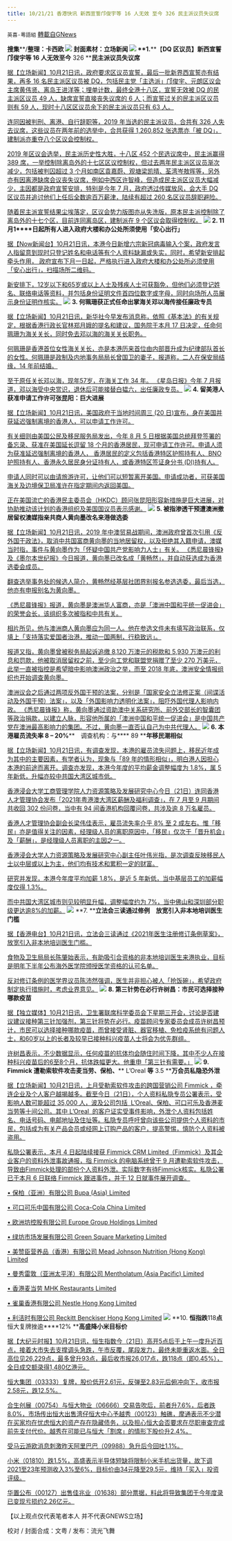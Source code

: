 ```yaml
---
title: 10/21/21 香港快讯 新西宣誓邝俊宇等 16 人无效 至今 326 民主派议员失议席
---
```

`英喜-粵語組` [轉載自GNews](https://gnews.org/zh-hans/1608449/)

**搜集****/****整理：卡西欧**
![](https://assets.gnews.org/wp-content/uploads/2021/10/1021fenmian.jpg)
封面素材：立场新闻
![](https://assets.gnews.org/wp-content/uploads/2021/10/Screen-Shot-2021-10-21-at-10.01.49-AM.png)
**1.****【****DQ ****区议员】新西宣誓邝俊宇等**** 16 ****人无效****至今**** 326 ****民主派议员失议席**

[据【立场新闻】10月21日讯，政府要求区议员宣誓，最后一批新界西宣誓亦有结果，再多 16 名民主派区议员被 DQ，包括民主党「主选派」邝俊宇、元朗区议会主席黄伟贤、离岛王进洋等；埋单计数，最终全港十八区，宣誓无效被 DQ 的民主派区议员 49 人，缺席宣誓直接丧失议席的 6 人；而宣誓过关的民主派区议员则有 59 人，现时十八区区议员余下的民主派议员只有 63 人。](https://www.thestandnews.com/politics/dq-區議員-新西宣誓鄺俊宇等-16-人無效-至今-326-民主派議員失議席)

[连同因被判刑、离港、自行辞职等，2019 年当选的民主派议员，合共有 326 人失去议席，这些议员在两年前的选举中，合共获得 1,260,852 张选票亦「被 DQ」，建制派亦重夺八个区议会控制权。](https://www.thestandnews.com/politics/dq-區議員-新西宣誓鄺俊宇等-16-人無效-至今-326-民主派議員失議席)

[2019 年区议会选举，民主派历史性大胜，十八区 452 个民选议席中，民主派赢得 389 席，一举控制除离岛外的十七区区议控制权，但过去两年民主派区议员渐次减少，包括被判囚超过 3 个月如南区袁嘉蔚、观塘梁凯晴、荃湾岑敖晖等，另外亦有因离港缺席会议丧失议席，例如中西区许智峰，但造成民主派区议员大幅减少，主因都是政府宣誓安排，特别是今年 7 月，政府透过传媒放风，会大手 DQ 区议员并追讨他们上任后全数逾百万薪津，陆续有超过 260 名区议员辞职避险。](https://www.thestandnews.com/politics/dq-區議員-新西宣誓鄺俊宇等-16-人無效-至今-326-民主派議員失議席)

[随着民主派宣誓结果尘埃落定，区议会势力版图亦从失洗版，原本民主派控制除了离岛外的十七个区，目前连同离岛区，建制派在 9 个区议会取得控制权。](https://www.thestandnews.com/politics/dq-區議員-新西宣誓鄺俊宇等-16-人無效-至今-326-民主派議員失議席)
![](https://assets.gnews.org/wp-content/uploads/2021/10/Screen-Shot-2021-10-21-at-10.01.58-AM.png)
**2. 11****月****1****日起所有人进入政府大楼和办公处所须使用「安心出行」**

[据【Now新闻台】10月21日讯，本港今日新增六宗新冠病毒输入个案，政府发言人指留意到现时只登记姓名和电话等有个人资料缺漏或失实，同时，希望新安排起牵头作用， 政府宣布下月一日起，严格执行进入政府大楼和办公处所必须使用「安心出行」，扫描场所二维码。](https://news.now.com/home/local/player?newsId=453998)

[新安排下，12岁以下和65岁或以上人士及残疾人士可获豁免，但他们必须登记姓名、联络电话等资料，并包括身份证明文件首四位数字或字母，同时向场所人员展示身份证明作核实。](https://news.now.com/home/local/player?newsId=453998)
![](https://assets.gnews.org/wp-content/uploads/2021/10/Screen-Shot-2021-10-21-at-10.02.06-AM.png)
**3. ****何珮珊获正式任命出掌海关****邓以海传接任廉政专员**

[据【立场新闻】10月21日讯，新华社今早发布消息称，依照《基本法》的有关规定，根据香港行政长官林郑月娥的提名和建议，国务院于本月 17 日决定，任命何珮珊为海关关长，同时免去邓以海的海关关长职务。](https://www.thestandnews.com/politics/ab何珮珊獲正式任命出掌海關-鄧以海傳接任廉政專員)

[何珮珊是香港首位女性海关关长，亦是本港历来首位由内部晋升成为纪律部队首长的女性。何珮珊是政制及内地事务局局长曾国卫的妻子，报道称，二人在保安局结缘，14 年前结婚。](https://www.thestandnews.com/politics/ab何珮珊獲正式任命出掌海關-鄧以海傳接任廉政專員)

[至于原任关长邓以海，现年57岁，在海关工作 34 年。 《星岛日报》今年 7 月报道，邓以海受中央赏识，退休后可能接替白韫六，出任廉政专员。](https://www.thestandnews.com/politics/ab何珮珊獲正式任命出掌海關-鄧以海傳接任廉政專員)
![](https://assets.gnews.org/wp-content/uploads/2021/10/Screen-Shot-2021-10-21-at-10.02.15-AM.png)
**4. ****留美港人获准申请工作许可****张昆阳：巨大进展**

[据【立场新闻】10月21日讯，美国政府于当地时间周三 (20 日)宣布，身在美国并获延迟强制离境的香港人，可以申请工作许可。](https://www.thestandnews.com/politics/ab留美港人獲准申請工作許可-張崑陽巨大進展)

[有关细则由美国公民及移民服务局发出，今年 8 月 5 日根据美国总统拜登签署的备忘录、获准在美国延长逗留 18 个月的香港居民，现可申请工作许可。申请人须为获准延迟强制离境的香港人， 香港居民的定义包括香港特区护照持有人、BNO 护照持有人、香港永久居民身分证持有人，或香港特区签证身分书 (DI)持有人。](https://www.thestandnews.com/politics/ab留美港人獲准申請工作許可-張崑陽巨大進展)

[申请人同时可以由请旅游许可，让他们可以短暂离开美国。申请成功者，可获美国海关及边境保卫局准许在指定期间内返回美国。](https://www.thestandnews.com/politics/ab留美港人獲准申請工作許可-張崑陽巨大進展)

[正在美国流亡的香港民主委员会（HKDC）顾问张昆阳形容新措施是巨大进展，对协助推动该计划的香港组织及美国国议员表示感谢。](https://www.thestandnews.com/politics/ab留美港人獲准申請工作許可-張崑陽巨大進展)
![](https://assets.gnews.org/wp-content/uploads/2021/10/Screen-Shot-2021-10-21-at-10.02.24-AM.png)
**5. ****被指渗透干预****遭澳洲撤居留权****澳媒指亲共商人黄向墨改名****来港做选委**

[据【立场新闻】10月21日讯，2019 年中澳贸易战期间，澳洲政府曾首次引用《反外国干政法》，取消中共国富商黄向墨的当地居留权，以及拒绝其入籍申请，澳媒当时指，事件与黄向墨作为「怀疑中国共产党影响力人士」有关。 《悉尼晨锋报》及《墨尔本世纪报》今日报道，黄向墨已改名成「黄畅然」，并自动获选成为香港选委会成员。](https://www.thestandnews.com/politics/被指滲透干預-遭澳洲撤銷居留權-親中商人黃向墨改名-來港做選委)

[翻查选举事务处的候选人简介，黄畅然经基层社团界别报名参选选委，最后当选，他亦有申报别名为黄向墨。](https://www.thestandnews.com/politics/被指滲透干預-遭澳洲撤銷居留權-親中商人黃向墨改名-來港做選委)

[《悉尼晨锋报》报道，黄向墨是澳洲华人富商，亦是「澳洲中国和平统一促进会」的荣誉会长，该组织多次被指和中共有关。](https://www.thestandnews.com/politics/被指滲透干預-遭澳洲撤銷居留權-親中商人黃向墨改名-來港做選委)

[相片所见，他与澳洲商人黄向墨应为同一人。他在参选文件未有填写政治联系，仅填上「支持落实爱国者治港，推动一国两制，行稳致远」。](https://www.thestandnews.com/politics/被指滲透干預-遭澳洲撤銷居留權-親中商人黃向墨改名-來港做選委)

[报道又指，黄向墨曾被税务局起诉追缴 8,120 万澳元的税款和 5,930 万澳元的利息和罚款，他被取消居留权之前，至少向工党和联盟党捐赠了至少 270 万美元，此举一直被指控是希望暗中影响澳洲政治之举，而至 2018 年底，澳洲安全情报组织也开始调查黄向墨。](https://www.thestandnews.com/politics/被指滲透干預-遭澳洲撤銷居留權-親中商人黃向墨改名-來港做選委)

[澳洲议会之后通过两项反外国干预的法案，分别是「国家安全立法修正案（间谍活动及外国干预）法案」，以及「外国影响力透明化法案」，阻吓外国代理人影响内政。 《悉尼晨锋报》称，黄向墨通过资助澳中关系研究所、前外交部长的智囊团等政治捐款，以建立人脉，形容他所属的「澳洲中国和平统一促进会」是中国共产党在澳洲最高影响力的集团。不过，黄向墨一直否认自己为中共代理人。](https://www.thestandnews.com/politics/被指滲透干預-遭澳洲撤銷居留權-親中商人黃向墨改名-來港做選委)
![](https://assets.gnews.org/wp-content/uploads/2021/10/Screen-Shot-2021-10-21-at-10.02.33-AM.png)
**6. ****本港雇员流失率**** 8 – 20%****　调查机构：与**** 89 ****年移民潮相似**

[据【立场新闻】10月21日讯，有调查发现，本港的雇员流失问题上，移民近年成为其中的主要因素，有学者认为，现象与「89 年的情形相似」，明白港人因担心本港的前途而离开。调查亦发现，本港今年度的平均薪金调整幅度为 1.8%，属 5 年新低，升幅亦较中共国大湾区城市低。](https://www.thestandnews.com/society/ab本港僱員流失率-8-20-調查機構與-89-年移民潮相似)

[香港浸会大学工商管理学院人力资源策略及发展研究中心今日（21日）连同香港人才管理协会发布「2021年粤港澳大湾区薪酬及福利调查」，在 7 月至 9 月期间共收回 302 份问卷，当中有 94 间香港机构回覆问卷，共涉及逾 8 万名雇员。](https://www.thestandnews.com/society/ab本港僱員流失率-8-20-調查機構與-89-年移民潮相似)

[香港人才管理协会副会长梁伟佳表示，雇员流失率介乎 8% 至 2 成左右。惟「移民」亦是值得关注的因素，经理级人员的离职原因中，「移民」仅次于「晋升机会」及「薪酬」，是经理级人员离职的主因之一。](https://www.thestandnews.com/society/ab本港僱員流失率-8-20-調查機構與-89-年移民潮相似)

[香港浸会大学人力资源策略及发展研究中心副主任叶伟光指，是次调查反映移民人士以中层或以上为主，他们均有技术和累积一定的财富。](https://www.thestandnews.com/society/ab本港僱員流失率-8-20-調查機構與-89-年移民潮相似)

[研究并发现，本港今年度平均加薪 1.8%，是近 5 年新低，当中基层员工的加薪幅度仅得 1.3%。](https://www.thestandnews.com/society/ab本港僱員流失率-8-20-調查機構與-89-年移民潮相似)

[而中共国大湾区城市则见较明显升幅，调整幅度约为 7%，当中佛山和深圳部分职级更达逾8%的加薪。](https://www.thestandnews.com/society/ab本港僱員流失率-8-20-調查機構與-89-年移民潮相似)
![](https://assets.gnews.org/wp-content/uploads/2021/10/Screen-Shot-2021-10-21-at-10.02.44-AM.png)
**7. ****立法会三读通过修例　放宽引入非本地培训医生门槛**

[据【香港电台】10月21日讯，立法会三读通过《2021年医生注册修订条例草案》，放宽引入非本地培训医生门槛。](https://news.rthk.hk/rthk/ch/component/k2/1616299-20211021.htm)

[食物及卫生局局长陈肇始表示，有助吸引合资格的非本地培训医生来港执业，目标是明年下半年公布海外医学院颁授医学资格的认可名单。](https://news.rthk.hk/rthk/ch/component/k2/1616299-20211021.htm)

[反对修订条例的医学界议员陈沛然强调，医生并非担心被人「抢饭碗」，希望政府制定执行措施时，考虑业界意见。](https://news.rthk.hk/rthk/ch/component/k2/1616299-20211021.htm)
![](https://assets.gnews.org/wp-content/uploads/2021/10/Screen-Shot-2021-10-21-at-10.02.51-AM.png)
**8. ****第三针势在必行****许树昌：市民可选择接种哪款疫苗**

[据【独立媒体】10月21日讯，卫生署联席科学委员会下星期三开会，讨论是否建议建议接种第三针加强剂，第三针将势在必行。疫苗顾问专家委员会成员许树昌预计，市民可以选择接种哪款疫苗，而曾接受肾脏、器官移植、免检疫系统有问题人士，和60岁以上的长者及较早已接种科兴疫苗人士将会为优先群组。](https://www.inmediahk.net/node/政經/第三針勢在必行-許樹昌：市民可選擇接種哪款疫苗)

[许树昌表示，不少数据显示，任何疫苗的抗体均会随住时间下降，其中不少人在接种科兴疫苗后的6至8个月，抗体跌幅更大。他重申「第三针有需要。」](https://www.inmediahk.net/node/政經/第三針勢在必行-許樹昌：市民可選擇接種哪款疫苗)
![](https://assets.gnews.org/wp-content/uploads/2021/10/Screen-Shot-2021-10-21-at-10.02.59-AM.png)
**9. Fimmick ****遭勒索软件攻击****麦当劳、保柏、**** L’Oreal ****等**** 3.5 ****万会员私隐恐外泄**

[据【立场新闻】10月21日讯，上月受勒索软件攻击的跨国营销公司 Fimmick ，牵连企业及个人客户越揭越多。截至今日（21日），个人资料私隐专员公署表示，受影响人数可能超过 35,000 人，波及公司包括  L’Oreal、保柏、可口可乐及香港麦当劳等十间公司。其中 L’Oreal  的客户证实受事件影响，外泄个人资料包括姓名、电话号码、电邮地址及住址等。私隐专员呼吁曾向该些公司提供个人资料的市民，包括成为有关产品会员或经网上订购产品的客户，提高警惕，慎防个人资料被盗用。](https://www.thestandnews.com/society/abfimmick-遭勒索軟件攻擊-麥當勞保柏-loreal-等-35-萬會員私隱外洩)

[私隐公署表示，本月 4 日起陆续接获 Fimmick CRM Limited（Fimmick）及其企业客户的资料外泄事故通报，指 Fimmick 的电脑系统曾于 9 月遭勒索软件攻击，导致由Fimmick处理的部份个人资料外泄。实际数字有待Fimmick核实。私隐公署已于本月 6 日联络 Fimmick 跟进事件，并于 12 日就事件展开调查。](https://www.thestandnews.com/society/abfimmick-遭勒索軟件攻擊-麥當勞保柏-loreal-等-35-萬會員私隱外洩)

[• 保柏（亚洲）有限公司 Bupa (Asia) Limited](https://www.thestandnews.com/society/abfimmick-遭勒索軟件攻擊-麥當勞保柏-loreal-等-35-萬會員私隱外洩)

[• 可口可乐中国有限公司 Coca-Cola China Limited](https://www.thestandnews.com/society/abfimmick-遭勒索軟件攻擊-麥當勞保柏-loreal-等-35-萬會員私隱外洩)

[• 欧洲坊控股有限公司 Europe Group Holdings Limited](https://www.thestandnews.com/society/abfimmick-遭勒索軟件攻擊-麥當勞保柏-loreal-等-35-萬會員私隱外洩)

[• 绿坊市场发展有限公司 Green Square Marketing Limited](https://www.thestandnews.com/society/abfimmick-遭勒索軟件攻擊-麥當勞保柏-loreal-等-35-萬會員私隱外洩)

[• 美赞臣营养品（香港）有限公司 Mead Johnson Nutrition (Hong Kong) Limited](https://www.thestandnews.com/society/abfimmick-遭勒索軟件攻擊-麥當勞保柏-loreal-等-35-萬會員私隱外洩)

[• 曼秀雷敦（亚洲太平洋）有限公司 Mentholatum (Asia Pacific) Limited](https://www.thestandnews.com/society/abfimmick-遭勒索軟件攻擊-麥當勞保柏-loreal-等-35-萬會員私隱外洩)

[• 香港麦当劳 MHK Restaurants Limited](https://www.thestandnews.com/society/abfimmick-遭勒索軟件攻擊-麥當勞保柏-loreal-等-35-萬會員私隱外洩)

[• 雀巢香港有限公司 Nestle Hong Kong Limited](https://www.thestandnews.com/society/abfimmick-遭勒索軟件攻擊-麥當勞保柏-loreal-等-35-萬會員私隱外洩)

[• 利洁时有限公司 Reckitt Benckiser Hong Kong Limited](https://www.thestandnews.com/society/abfimmick-遭勒索軟件攻擊-麥當勞保柏-loreal-等-35-萬會員私隱外洩)
![](https://assets.gnews.org/wp-content/uploads/2021/10/Screen-Shot-2021-10-21-at-10.03.10-AM.png)
**10. ****恒指跌****118****点****恒大复牌挫逾****12% ****高盛降小米目标价**

[据【大纪元时报】10月21日讯，恒生指数今（21日）高开5点后于上午一度升近百点，接着大市失去支撑调头急跌，午市反覆，尾段发力，最终未能重返水面。全日高位见26,229点，最多曾升93点，最后收市报26,017点，跌118点（即0.45%），全日成交额录得1,480亿港元。](https://hk.epochtimes.com/news/2021-10-21/80232522)

[恒大集团（03333）复牌，股价低开2.61元，反弹至2.83元后俯冲向下，收市报2.58元，跌12.5%。](https://hk.epochtimes.com/news/2021-10-21/80232522)

[合生创展（00754）与恒大物业（06666）交易告吹后，前者升7.6%，后者跌8.0%，市场传出恒大出售湾仔恒大中心予越秀（00123）触礁，摩通表示不少潜在买家均在忧虑恒大的资产存在隐藏债务，以及担心恒大会否要求在尽职审查完成前先支付代价。越秀在可能已与恒大「割席」的情形下股价升2.4%。](https://hk.epochtimes.com/news/2021-10-21/80232522)

[受马云游欧消息刺激昨天阿里巴巴（09988）急升后今回吐1.1%。](https://hk.epochtimes.com/news/2021-10-21/80232522)

[小米（01810）跌1.5%，高盛表示半导体短缺将限制小米手机出货量，故下调2021至23年预测收入3%至6%，目标价由34元降至29.5元，维持「买入」投资评级。](https://hk.epochtimes.com/news/2021-10-21/80232522)

[华置公布（00127）出售佳兆业（01638）部分票据，料此将导致集团于今年度录已变现亏损约2.26亿元。](https://hk.epochtimes.com/news/2021-10-21/80232522)

【以上观点仅代表笔者本人 并不代表GNEWS立场】

校对 / 封面合成：文粤 / 发布：流光飞舞
